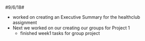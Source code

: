 #9/6/18#
- worked on creating an Executive Summary for the healthclub assignment
- Next we worked on our creating our groups for Project 1
    - finished week1 tasks for group project
